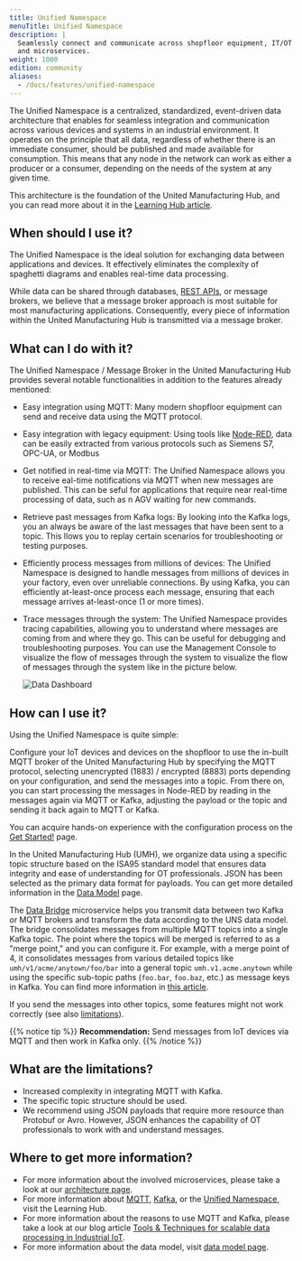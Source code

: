 ```yaml
---
title: Unified Namespace
menuTitle: Unified Namespace
description: |
  Seamlessly connect and communicate across shopfloor equipment, IT/OT systems,
  and microservices.
weight: 1000
edition: community
aliases:
  - /docs/features/unified-namespace
---
```


The Unified Namespace is a centralized, standardized, event-driven data
architecture that enables for seamless integration and communication across
various devices and systems in an industrial environment. It operates on the
principle that all data, regardless of whether there is an immediate consumer,
should be published and made available for consumption. This means that any
node in the network can work as either a producer or a consumer, depending on
the needs of the system at any given time.

This architecture is the foundation of the United Manufacturing Hub, and you
can read more about it in the [Learning Hub article](https://learn.umh.app/lesson/introduction-into-it-ot-unified-namespace/).

## When should I use it?

The Unified Namespace is the ideal solution for exchanging data between
applications and devices. It effectively eliminates the complexity of spaghetti
diagrams and enables real-time data processing.

While data can be shared through databases,
[REST APIs](https://learn.umh.app/lesson/introduction-into-it-ot-https-rest/),
or message brokers, we believe that a message broker approach is most suitable
for most manufacturing applications. Consequently, every piece of information
within the United Manufacturing Hub is transmitted via a message broker.

## What can I do with it?

The Unified Namespace / Message Broker in the United Manufacturing Hub provides
several notable functionalities in addition to the features already mentioned:

- Easy integration using MQTT: Many modern shopfloor equipment can send and
  receive data using the MQTT protocol.
- Easy integration with legacy equipment: Using tools like
[Node-RED](/docs/reference/microservices/node-red/), data can be easily
  extracted from various protocols such as Siemens S7, OPC-UA, or Modbus
- Get notified in real-time via MQTT: The Unified Namespace allows you to receive
  eal-time notifications via MQTT when new messages are published. This can be
  seful for applications that require near real-time processing of data, such as
  n AGV waiting for new commands.
- Retrieve past messages from Kafka logs: By looking into the Kafka logs, you
  an always be aware of the last messages that have been sent to a topic. This
  llows you to replay certain scenarios for troubleshooting or testing purposes.
- Efficiently process messages from millions of devices: The Unified Namespace
  is designed to handle messages from millions of devices in your factory, even
  over unreliable connections. By using Kafka, you can efficiently at-least-once
  process each message, ensuring that each message arrives at-least-once (1 or
  more times).
- Trace messages through the system: The Unified Namespace provides tracing
  capabilities, allowing you to understand where messages are coming from and
  where they go. This can be useful for debugging and troubleshooting purposes.
  You can use the Management Console to visualize the flow of messages through
  the system to visualize the flow of messages through the system like in the
  picture below.

  ![Data Dashboard](/images/features/unified-namespace/dataDashboardMC.png?width=75%)

## How can I use it?

Using the Unified Namespace is quite simple:

Configure your IoT devices and devices on the shopfloor to use the in-built
MQTT broker of the United Manufacturing Hub by specifying the MQTT protocol,
selecting unencrypted (1883) / encrypted (8883) ports depending on your
configuration, and send the messages into a topic. From there on, you can start
processing the messages in Node-RED by reading in the messages again via MQTT
or Kafka, adjusting the payload or the topic and sending it back again to MQTT
or Kafka.

You can acquire hands-on experience with the configuration process on the
[Get Started!](/docs/getstarted/) page.

In the United Manufacturing Hub (UMH), we organize data using a specific topic
structure based on the ISA95 standard model that ensures data integrity and
ease of understanding for OT professionals. JSON has been selected as the
primary data format for payloads. You can get more detailed information in the
[Data Model](/docs/datamodel/) page.

The [Data Bridge](/docs/reference/microservices/data-bridge/) microservice
helps you transmit data between two Kafka or MQTT brokers and transform the
data according to the UNS data model. The bridge consolidates messages from
multiple MQTT topics into a single Kafka topic. The point where the topics will
be merged is referred to as a "merge point," and you can configure it. For
example, with a merge point of 4, it consolidates messages from various
detailed topics like `umh/v1/acme/anytown/foo/bar` into a general topic
`umh.v1.acme.anytown` while using the specific sub-topic paths (`foo.bar`,
`foo.baz`, etc.) as message keys in Kafka. You can find more information in
[this article](https://learn.umh.app/lesson/data-modeling-in-the-unified-namespace-mqtt-kafka/).

If you send the messages into other topics, some features might not work
correctly (see also [limitations](#what-are-the-limitations)).

{{% notice tip %}}
**Recommendation:** Send messages from IoT devices via MQTT and then work in
Kafka only.
{{% /notice %}}

## What are the limitations?

- Increased complexity in integrating MQTT with Kafka.
- The specific topic structure should be used.
- We recommend using JSON payloads that require more resource than Protobuf or
  Avro. However, JSON enhances the capability of OT professionals to work with
  and understand messages.

## Where to get more information?

- For more information about the involved microservices, please take a look at
  our [architecture page](/docs/architecture/).
- For more information about [MQTT](https://learn.umh.app/lesson/introduction-into-it-ot-mqtt/),
[Kafka](https://learn.umh.app/lesson/introduction-into-it-ot-kafka/),
  or the [Unified Namespace](https://learn.umh.app/lesson/introduction-into-it-ot-unified-namespace/),
  visit the Learning Hub.
- For more information about the reasons to use MQTT and Kafka, please take a
  look at our blog article [Tools & Techniques for scalable data processing in Industrial IoT](https://learn.umh.app/blog/tools-techniques-for-scalable-data-processing-in-industrial-iot/).
- For more information about the data model, visit [data model page](/docs/datamodel/).
